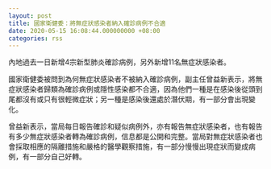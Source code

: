 ```yaml
---
layout: post
title: 國家衛健委：將無症狀感染者納入確診病例不合適
date: 2020-05-15 16:08:44.000000000 +08:00
categories: rss
---
```


內地過去一日新增4宗新型肺炎確診病例，另外新增11名無症狀感染者。

國家衛健委被問到為何無症狀感染者不被納入確診病例，副主任曾益新表示，將無症狀感染者歸類為確診病例或隱性感染都不合適，因為他們一種是在感染後從頭到尾都沒有或只有很輕微症狀；另一種是感染後還處於潛伏期，有一部分會出現變化。

曾益新表示，當局每日報告確診和疑似病例外，亦有報告無症狀感染者，也有報告有多少無症狀感染者轉為確診病例，信息都是公開和完整。當局對無症狀感染者也會採取相應的隔離措施和嚴格的醫學觀察措施，有一部分慢慢出現症狀而變成病例，有一部分自己好轉。
